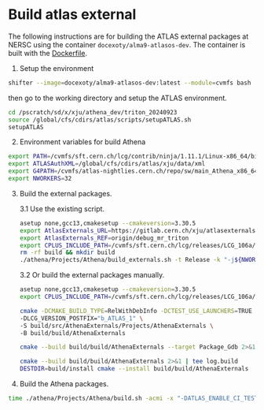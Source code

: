 # Build atlas external

The following instructions are for building the ATLAS external packages at NERSC
using the container `docexoty/alma9-atlasos-dev`. The container is built with
the [Dockerfile](https://github.com/xju2/dockers/blob/main/HEP/atlas/alma9_cpu/Dockerfile).

1. Setup the environment
```bash
shifter --image=docexoty/alma9-atlasos-dev:latest --module=cvmfs bash 
```

then go to the working directory and setup the ATLAS environment.
```bash
cd /pscratch/sd/x/xju/athena_dev/triton_20240923
source /global/cfs/cdirs/atlas/scripts/setupATLAS.sh 
setupATLAS
```

2. Environment variables for build Athena
```bash
export PATH=/cvmfs/sft.cern.ch/lcg/contrib/ninja/1.11.1/Linux-x86_64/bin:$PATH
export ATLASAuthXML=/global/cfs/cdirs/atlas/xju/data/xml
export G4PATH=/cvmfs/atlas-nightlies.cern.ch/repo/sw/main_Athena_x86_64-el9-gcc13-opt/Geant4
export NWORKERS=32
```

3. Build the external packages.

    3.1 Use the existing script.
    ```bash
    asetup none,gcc13,cmakesetup --cmakeversion=3.30.5
    export AtlasExternals_URL=https://gitlab.cern.ch/xju/atlasexternals.git
    export AtlasExternals_REF=origin/debug_mr_triton
    export CPLUS_INCLUDE_PATH=/cvmfs/sft.cern.ch/lcg/releases/LCG_106a/rapidjson/1.1.0/x86_64-el9-gcc13-opt/include:$CPLUS_INCLUDE_PATH
    rm -rf build && mkdir build
    ./athena/Projects/Athena/build_externals.sh -t Release -k "-j${NWORKERS}" 2>&1 | tee build/log.external.txt
    ```

    3.2 Or build the external packages manually.
    ```bash
    asetup none,gcc13,cmakesetup --cmakeversion=3.30.5
    export CPLUS_INCLUDE_PATH=/cvmfs/sft.cern.ch/lcg/releases/LCG_106a/rapidjson/1.1.0/x86_64-el9-gcc13-opt/include:$CPLUS_INCLUDE_PATH

    cmake -DCMAKE_BUILD_TYPE=RelWithDebInfo -DCTEST_USE_LAUNCHERS=TRUE  \
    -DLCG_VERSION_POSTFIX="b_ATLAS_1" \
    -S build/src/AthenaExternals/Projects/AthenaExternals \
    -B build/build/AthenaExternals

    cmake --build build/build/AthenaExternals --target Package_Gdb 2>&1 | tee log.build.Gdb

    cmake --build build/build/AthenaExternals 2>&1 | tee log.build
    DESTDIR=build/install cmake --install build/build/AthenaExternals 
    ```

4. Build the Athena packages.
```bash
time ./athena/Projects/Athena/build.sh -acmi -x "-DATLAS_ENABLE_CI_TESTS=TRUE -DATLAS_EXTERNAL=${ATLASAuthXML} -DCMAKE_EXPORT_COMPILE_COMMANDS=TRUE " -k "-j${NWORKERS}" 2>&1 | tee build/log.build.athena.txt
```
